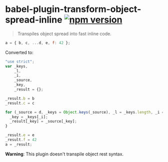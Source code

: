 # babel-plugin-transform-object-spread-inline [![npm version](https://badge.fury.io/js/babel-plugin-transform-object-spread-inline.svg)](https://badge.fury.io/js/babel-plugin-transform-object-spread-inline)

> Transpiles object spread into fast inline code.

```js
a = { b, c, ...d, e, f: 42 };
```

Converted to:

```js
"use strict";
var _keys,
    _l,
    _i,
    _source,
    _key,
    _result = {};

_result.b = b
_result.c = c

for (_source = d, _keys = Object.keys(_source), _l = _keys.length, _i = 0; _i < _l; _i++) {
  _key = _keys[_i];
  _result[_key] = _source[_key];
}

_result.e = e
_result.f = 42
a = _result;
```

**Warning**: This plugin doesn't transpile object rest syntax.
